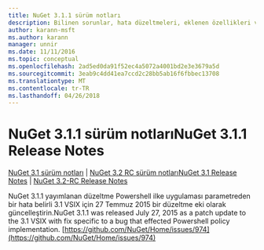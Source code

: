 ```yaml
---
title: NuGet 3.1.1 sürüm notları
description: Bilinen sorunlar, hata düzeltmeleri, eklenen özellikleri ve dcr NuGet 3.1.1 dahil etmek için sürüm notları.
author: karann-msft
ms.author: karann
manager: unnir
ms.date: 11/11/2016
ms.topic: conceptual
ms.openlocfilehash: 2ad5ed0da91f52ec4a5072a4001bd2e3e3679a5d
ms.sourcegitcommit: 3eab9c4dd41ea7ccd2c28bb5ab16f6fbbec13708
ms.translationtype: MT
ms.contentlocale: tr-TR
ms.lasthandoff: 04/26/2018
---
```

# <a name="nuget-311-release-notes"></a><span data-ttu-id="f76a0-103">NuGet 3.1.1 sürüm notları</span><span class="sxs-lookup"><span data-stu-id="f76a0-103">NuGet 3.1.1 Release Notes</span></span>

<span data-ttu-id="f76a0-104">[NuGet 3.1 sürüm notları](../release-notes/nuget-3.1.md) | [NuGet 3.2 RC sürüm notları](../release-notes/nuget-3.2-RC.md)</span><span class="sxs-lookup"><span data-stu-id="f76a0-104">[NuGet 3.1 Release Notes](../release-notes/nuget-3.1.md) | [NuGet 3.2-RC Release Notes](../release-notes/nuget-3.2-RC.md)</span></span>

<span data-ttu-id="f76a0-105">NuGet 3.1.1 yayımlanan düzeltme Powershell ilke uygulaması parametreden bir hata belirli 3.1 VSIX için 27 Temmuz 2015 bir düzeltme eki olarak güncelleştirin.</span><span class="sxs-lookup"><span data-stu-id="f76a0-105">NuGet 3.1.1 was released July 27, 2015 as a patch update to the 3.1 VSIX with fix specific to a bug that effected Powershell policy implementation.</span></span>
[https://github.com/NuGet/Home/issues/974](https://github.com/NuGet/Home/issues/974)